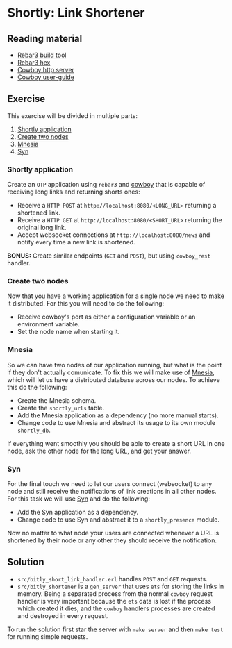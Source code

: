 # Shortly: Link Shortener

## Reading material

- [Rebar3 build tool](https://github.com/erlang/rebar3)
- [Rebar3 hex](https://hex.pm/docs/rebar3_usage)
- [Cowboy http server](https://github.com/ninenines/cowboy)
- [Cowboy user-guide](https://ninenines.eu/docs/en/cowboy/2.2/guide/)

## Exercise

This exercise will be divided in multiple parts:

1. [Shortly application](#shortly-application)
1. [Create two nodes](#create-two-nodes)
1. [Mnesia](#mnesia)
1. [Syn](#syn)

### Shortly application

Create an ``OTP`` application using ``rebar3`` and [cowboy](https://github.com/ninenines/cowboy)
that is capable of receiving long links and returning shorts ones:

- Receive a ``HTTP POST`` at `http://localhost:8080/<LONG_URL>` returning a shortened link.
- Receive a ``HTTP GET`` at `http://localhost:8080/<SHORT_URL>` returning the original long link.
- Accept websocket connections at `http://localhost:8080/news` and notify every time a new link is shortened.

**BONUS:** Create similar endpoints (`GET` and `POST`), but using `cowboy_rest` handler.

### Create two nodes

Now that you have a working application for a single node we need to make it distributed. For this you will need to do the following:

- Receive cowboy's port as either a configuration variable or an environment variable.
- Set the node name when starting it.

### Mnesia

So we can have two nodes of our application running, but what is the point if they don't actually comunicate. To fix this we will make use of [Mnesia](http://erlang.org/doc/man/mnesia.html), which will let us have a distributed database across our nodes. To achieve this do the following:

- Create the Mnesia schema.
- Create the `shortly_urls` table.
- Add the Mnesia application as a dependency (no more manual starts).
- Change code to use Mnesia and abstract its usage to its own module `shortly_db`.

If everything went smoothly you should be able to create a short URL in one node, ask the other node for the long URL, and get your answer.

### Syn

For the final touch we need to let our users connect (websocket) to any node and still receive the notifications of link creations in all other nodes. For this task we will use [Syn](https://github.com/ostinelli/syn) and do the following:

- Add the Syn application as a dependency.
- Change code to use Syn and abstract it to a `shortly_presence` module.

Now no matter to what node your users are connected whenever a URL is shortened by their node or any other they should receive the notification.

## Solution

- ``src/bitly_short_link_handler.erl`` handles ``POST`` and ``GET`` requests.
- ``src/bitly_shortener`` is a ``gen_server`` that uses ``ets`` for storing the links in memory. Being a separated process from the normal ``cowboy`` request handler is very important because the ``ets`` data is lost if the process which created it dies, and the ``cowboy`` handlers processes are created and destroyed in every request.

To run the solution first star the server with ``make server`` and then ``make test`` for running simple requests.
